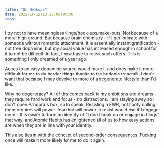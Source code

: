 ```yaml
---
title: "On Hookups"
date: 2022-10-12T13:22:00+05:30
tags:
---
```

I try not to have meaningless flings/hook-ups/make-outs. Not because of a moral high ground. But because brain chemistry - if I get intimate with someone without romantic attachment, it is essentially instant gratification - not free dopamine, but my social value has increased enough in school for it to not be difficult. In fact, I now have to reject such offers. This is something I only dreamed of a year ago.

Acces to an easy dopamine source would make it and does make it more difficult for me to do harder things thanks to the hedonic treadmill. I don't want that because I may devolve to more of a degenerate lifestyle than I'd like.

Why no degeneracy?
All of this comes back to my ambitions and dreams - they require hard work and focus - no distractions. I am staying away so I don't open Pandora's box, so to speak. Resisting a FWB, not booty calling them requires will power.  fear that will power to resist would rise if I engage once - It is easier to form an identity of "I don't hook up or engage in flings" that way, and Atomic Habits has enlightened all of us to how easy actions are when they are in line with your identity.

This also ties in with the concept of [second-order consequences](https://piped.kavin.rocks/watch?v=71ZBVyCG_YU). Fucking once will make it more likely for me to do it again.
